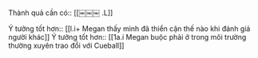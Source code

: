 Thành quả cần có:: [[￼￼￼ .L]]

Ý tưởng tốt hơn:: [[l.i+ Megan thấy mình đã thiển cận thế nào khi đánh giá người khác]]
Ý tưởng tốt hơn:: [[1a.i Megan buộc phải ở trong môi trường thường xuyên trao đổi với Cueball]]

